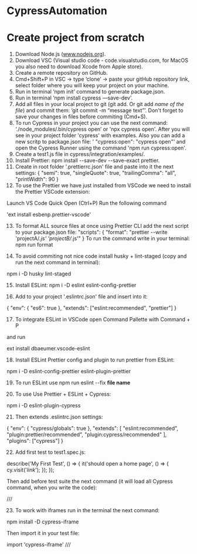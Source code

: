 # CypressAutomation

# Create project from scratch

1. Download Node.js (www.nodejs.org).
2. Download VSC (Visual studio code - code.visualstudio.com, for MacOS you also need to download Xcode from Apple store).
3. Create a remote repository on GitHub.
4. Cmd+Shift+P in VSC -> type ‘clone’ -> paste your gitHub repository link, select folder where you will keep your project on your machine.
5. Run in terminal ‘npm init’ command to generate package.json.
6. Run in terminal ‘npm install cypress —save-dev’.
7. Add all files in your local project to git (git add. Or git add _name of the file_) and commit them: ‘git commit -m “message text”’. Don't forget to save your changes in files before commiting (Cmd+S).
8. To run Cypress in your project you can use the next command: ‘./node_modules/.bin/cypress open’ or 'npx cypress open'. After you will see in your project folder 'cypress' with examples. Also you can add a new scritp to package.json file: ' "cypress:open": "cypress open"' and open the Cypress Runner using the command 'npm run cypress:open'.
9. Create a test1.js file in cypress/integration/examples/.
10. Install Prettier: npm install --save-dev --save-exact prettier.
11. Create in root folder '.prettierrc.json' file and paste into it the next settings:
    {
    "semi": true,
    "singleQuote": true,
    "trailingComma": "all",
    "printWidth": 90
    }
12. To use the Prettier we have just installed from VSCode we need to install the Prettier VSCode extension:

Launch VS Code Quick Open (Ctrl+P)
Run the following command

'ext install esbenp.prettier-vscode'

13. To format ALL source files at once using Prettier CLI add the next script to your package.json file:
    "scripts": {
    "format": "prettier --write 'projectA/_.js' 'projectB/_.js'"
    }
    To run the command write in your terminal: npm run format

14. To avoid commiting not nice code install husky + lint-staged (copy and run the next command in terminal):

npm i -D husky lint-staged

15. Install ESLint: npm i -D eslint eslint-config-prettier

16. Add to your project '.eslintrc.json' file and insert into it:

{
"env": {
"es6": true
},
"extends": ["eslint:recommended", "prettier"]
}

17. To integrate ESLint in VSCode open Command Pallette with Command + P

and run

ext install dbaeumer.vscode-eslint

18. Install ESLint Prettier config and plugin to run prettier from ESLint:

npm i -D eslint-config-prettier eslint-plugin-prettier

19. To run ESLint use npm run eslint --fix **file name**

20. To use Use Prettier + ESLint + Cypress:

npm i -D eslint-plugin-cypress

21. Then extends .eslintrc.json settings:

{
"env": {
"cypress/globals": true
},
"extends": [
"eslint:recommended",
"plugin:prettier/recommended",
"plugin:cypress/recommended"
],
"plugins": ["cypress"]
}

22. Add first test to test1.spec.js:

describe('My First Test', () => {
it('should open a home page', () => {
cy.visit('_link_');
});
});

Then add before test suite the next command (it will load all Cypress command, when you write the code):

/// <reference types="Cypress" />

23. To work with iframes run in the terminal the next command:

npm install -D cypress-iframe

Then import it in your test file:

import 'cypress-iframe'
/// <reference types="cypress-iframe" />
